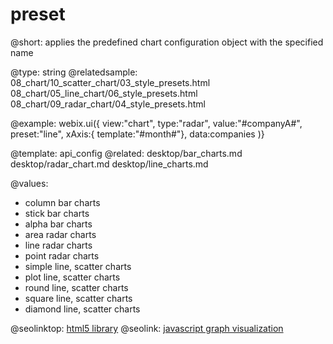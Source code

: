 preset
=============


@short: applies the predefined chart configuration object with the specified name
	

@type: string
@relatedsample:
	08_chart/10_scatter_chart/03_style_presets.html
    08_chart/05_line_chart/06_style_presets.html
    08_chart/09_radar_chart/04_style_presets.html
	
@example:
webix.ui({
	view:"chart",
	type:"radar",
    value:"#companyA#",
   	preset:"line",
    xAxis:{ template:"#month#"},
	data:companies
)}

@template:	api_config
@related:
	desktop/bar_charts.md
    desktop/radar_chart.md
    desktop/line_charts.md

@values:

- column	bar charts
- stick		bar charts
- alpha		bar charts
- area		radar charts
- line		radar charts
- point		radar charts
- simple	line, scatter charts
- plot		line, scatter charts
- round		line, scatter charts
- square	line, scatter charts
- diamond	line, scatter charts

 


        
        


@seolinktop: [html5 library](https://webix.com)
@seolink: [javascript graph visualization](https://webix.com/widget/charts/)